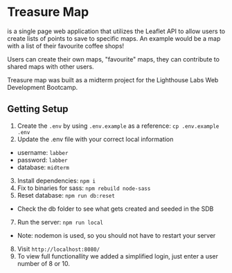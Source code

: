 # Treasure Map
is a single page web application that utilizes the Leaflet API to allow users to create lists of points to save to specific maps. An example would be a map with a list of their favourite coffee shops!

Users can create their own maps, "favourite" maps, they can contribute to shared maps with other users.

Treasure map was built as a midterm project for the Lighthouse Labs Web Development Bootcamp. 




## Getting Setup

1. Create the `.env` by using `.env.example` as a reference: `cp .env.example .env`
2. Update the .env file with your correct local information 
  - username: `labber` 
  - password: `labber` 
  - database: `midterm`
3. Install dependencies: `npm i`
4. Fix to binaries for sass: `npm rebuild node-sass`
5. Reset database: `npm run db:reset`
  - Check the db folder to see what gets created and seeded in the SDB
7. Run the server: `npm run local`
  - Note: nodemon is used, so you should not have to restart your server
8. Visit `http://localhost:8080/`
9. To view full functionallity we added a simplified login, just enter a user number of 8 or 10.

